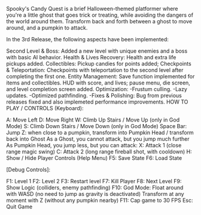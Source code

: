 Spooky's Candy Quest is a brief Halloween-themed platformer where you're a little ghost that goes trick or treating, while avoiding the dangers of the world around them. Transform back and forth between a ghost to move around, and a pumpkin to attack.

In the 3rd Release, the following aspects have been implemented:

Second Level & Boss: Added a new level with unique enemies and a boss with basic AI behavior.
Health & Lives Recovery: Health and extra life pickups added.
Collectibles: Pickup candies for points added;
Checkpoints & Teleportation: Checkpoints with teleportation to the second level after completing the first one.
Entity Management: Save function implemented for items and collectibles.
HUD with score, and lives; pause menu, die screen, and level completion screen added.
Optimization:
-Frustum culling.
-Lazy updates.
-Optimized pathfinding.
-Fixes & Polishing: Bug from previous releases fixed and also implemeted performance improvements.
HOW TO PLAY / CONTROLS (Keyboard):

A: Move Left
D: Move Right
W: Climb Up Stairs / Move Up (only in God Mode)
S: Climb Down Stairs / Move Down (only in God Mode)
Space Bar: Jump
Z: when close to a pumpkin, transform into Pumpkin Head / transform back into Ghost
As a Ghost, you cannot attack, but you jump much further
As Pumpkin Head, you jump less, but you can attack:
X: Attack 1 (close range magic swing)
C: Attack 2 (long range fireball shot, with cooldown)
H: Show / Hide Player Controls (Help Menu)
F5: Save State
F6: Load State


[Debug Controls]:

F1: Level 1
F2: Level 2
F3: Restart level
F7: Kill Player
F8: Next Level
F9: Show Logic (colliders, enemy pathfinding)
F10: God Mode:
Float around with WASD (no need to jump as gravity is deactivated)
Transform at any moment with Z (without any pumpkin nearby)
F11: Cap game to 30 FPS
Esc: Quit Game

